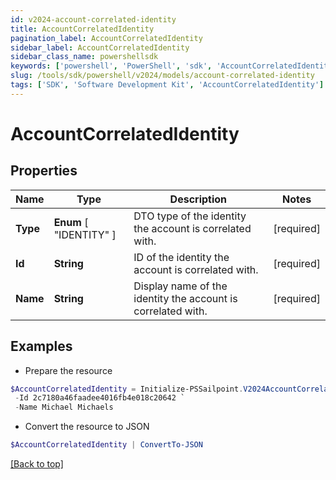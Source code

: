 ```yaml
---
id: v2024-account-correlated-identity
title: AccountCorrelatedIdentity
pagination_label: AccountCorrelatedIdentity
sidebar_label: AccountCorrelatedIdentity
sidebar_class_name: powershellsdk
keywords: ['powershell', 'PowerShell', 'sdk', 'AccountCorrelatedIdentity'] 
slug: /tools/sdk/powershell/v2024/models/account-correlated-identity
tags: ['SDK', 'Software Development Kit', 'AccountCorrelatedIdentity']
---
```



# AccountCorrelatedIdentity

## Properties

Name | Type | Description | Notes
------------ | ------------- | ------------- | -------------
**Type** |   **Enum** [  "IDENTITY" ] | DTO type of the identity the account is correlated with. | [required]
**Id** |  **String** | ID of the identity the account is correlated with. | [required]
**Name** |  **String** | Display name of the identity the account is correlated with. | [required]

## Examples

- Prepare the resource
```powershell
$AccountCorrelatedIdentity = Initialize-PSSailpoint.V2024AccountCorrelatedIdentity  -Type IDENTITY `
 -Id 2c7180a46faadee4016fb4e018c20642 `
 -Name Michael Michaels
```

- Convert the resource to JSON
```powershell
$AccountCorrelatedIdentity | ConvertTo-JSON
```


[[Back to top]](#) 

